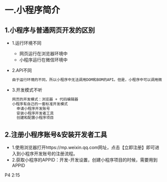 # 一.小程序简介
## 1.小程序与普通网页开发的区别
- 1.运行环境不同
  
  + 网页运行在浏览器环境中
  + 小程序运行在微信环境中

- 2.API不同
  ```txt
  由于运行环境的不同，所以小程序中无法调用DOM和BOM的API。但是，小程序中可以调用微信环境提供的各种API，例如：地理定位，扫码和支付
  ```
- 3.开发模式不听
  ```txt
  网页的开发模式：浏览器 + 代码编辑器
  小程序有自己的一套标准开发模式
    申请小程序开发账号
    安装小程序开发者工具
    创建和配置小程序项目 
  ```
## 2.注册小程序账号&安装开发者工具
- 1.使用浏览器打开https://mp.weixin.qq.com网址，点击【立即注册】即可进入到小程序开发账号的注册流程。
- 2.获取小程序的APPID：开发-开发设置，创建小程序项目的时候，需要用到APPID

P4 2:15